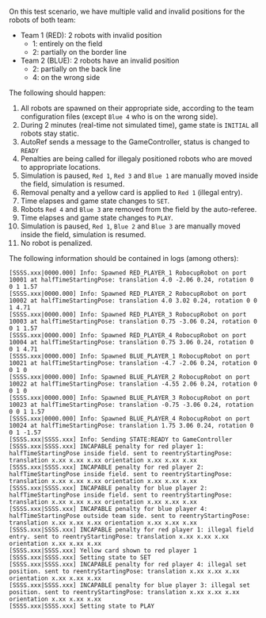 On this test scenario, we have multiple valid and invalid positions for the
robots of both team:

- Team 1 (RED): 2 robots with invalid position
  - 1: entirely on the field
  - 2: partially on the border line
- Team 2 (BLUE): 2 robots have an invalid position
  - 2: partially on the back line
  - 4: on the wrong side

The following should happen:

1. All robots are spawned on their appropriate side, according to the team
   configuration files (except `Blue 4` who is on the wrong side).
2. During 2 minutes (real-time not simulated time), game state is `INITIAL` all
   robots stay static.
3. AutoRef sends a message to the GameController, status is changed to `READY`
4. Penalties are being called for illegaly positioned robots who are moved to
   appropriate locations.
5. Simulation is paused, `Red 1`, `Red 3` and `Blue 1` are manually moved inside
   the field, simulation is resumed.
6. Removal penalty and a yellow card is applied to `Red 1` (illegal entry).
7. Time elapses and game state changes to `SET`.
8. Robots `Red 4` and `Blue 3` are removed from the field by the auto-referee.
9. Time elapses and game state changes to `PLAY`.
10. Simulation is paused, `Red 1`, `Blue 2` and `Blue 3` are manually moved
    inside the field, simulation is resumed.
11. No robot is penalized.

The following information should be contained in logs (among others):

```
[SSSS.xxx|0000.000] Info: Spawned RED_PLAYER_1 RobocupRobot on port 10001 at halfTimeStartingPose: translation 4.0 -2.06 0.24, rotation 0 0 1 1.57
[SSSS.xxx|0000.000] Info: Spawned RED_PLAYER_2 RobocupRobot on port 10002 at halfTimeStartingPose: translation 4.0 3.02 0.24, rotation 0 0 1 4.71
[SSSS.xxx|0000.000] Info: Spawned RED_PLAYER_3 RobocupRobot on port 10003 at halfTimeStartingPose: translation 0.75 -3.06 0.24, rotation 0 0 1 1.57
[SSSS.xxx|0000.000] Info: Spawned RED_PLAYER_4 RobocupRobot on port 10004 at halfTimeStartingPose: translation 0.75 3.06 0.24, rotation 0 0 1 4.71
[SSSS.xxx|0000.000] Info: Spawned BLUE_PLAYER_1 RobocupRobot on port 10021 at halfTimeStartingPose: translation -4.7 -2.06 0.24, rotation 0 0 1 0
[SSSS.xxx|0000.000] Info: Spawned BLUE_PLAYER_2 RobocupRobot on port 10022 at halfTimeStartingPose: translation -4.55 2.06 0.24, rotation 0 0 1 0
[SSSS.xxx|0000.000] Info: Spawned BLUE_PLAYER_3 RobocupRobot on port 10023 at halfTimeStartingPose: translation -0.75 -3.06 0.24, rotation 0 0 1 1.57
[SSSS.xxx|0000.000] Info: Spawned BLUE_PLAYER_4 RobocupRobot on port 10024 at halfTimeStartingPose: translation 1.75 3.06 0.24, rotation 0 0 1 -1.57
[SSSS.xxx|SSSS.xxx] Info: Sending STATE:READY to GameController
[SSSS.xxx|SSSS.xxx] INCAPABLE penalty for red player 1: halfTimeStartingPose inside field. sent to reentryStartingPose: translation x.xx x.xx x.xx orientation x.xx x.xx x.xx
[SSSS.xxx|SSSS.xxx] INCAPABLE penalty for red player 2: halfTimeStartingPose inside field. sent to reentryStartingPose: translation x.xx x.xx x.xx orientation x.xx x.xx x.xx
[SSSS.xxx|SSSS.xxx] INCAPABLE penalty for blue player 2: halfTimeStartingPose inside field. sent to reentryStartingPose: translation x.xx x.xx x.xx orientation x.xx x.xx x.xx
[SSSS.xxx|SSSS.xxx] INCAPABLE penalty for blue player 4: halfTimeStartingPose outside team side. sent to reentryStartingPose: translation x.xx x.xx x.xx orientation x.xx x.xx x.xx
[SSSS.xxx|SSSS.xxx] INCAPABLE penalty for red player 1: illegal field entry. sent to reentryStartingPose: translation x.xx x.xx x.xx orientation x.xx x.xx x.xx
[SSSS.xxx|SSSS.xxx] Yellow card shown to red player 1
[SSSS.xxx|SSSS.xxx] Setting state to SET
[SSSS.xxx|SSSS.xxx] INCAPABLE penalty for red player 4: illegal set position. sent to reentryStartingPose: translation x.xx x.xx x.xx orientation x.xx x.xx x.xx
[SSSS.xxx|SSSS.xxx] INCAPABLE penalty for blue player 3: illegal set position. sent to reentryStartingPose: translation x.xx x.xx x.xx orientation x.xx x.xx x.xx
[SSSS.xxx|SSSS.xxx] Setting state to PLAY
```
